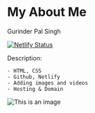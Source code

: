 # My About Me
Gurinder Pal Singh

[![Netlify Status](https://api.netlify.com/api/v1/badges/d4797ebe-4b70-4909-8a9b-017687526c4f/deploy-status)](https://app.netlify.com/sites/about-me-gurinderps003/deploys)

Description:
```
- HTML, CSS
- Github, Netlify
- Adding images and videos
- Hosting & Domain
```
![This is an image](https://myoctocat.com/assets/images/base-octocat.svg)
